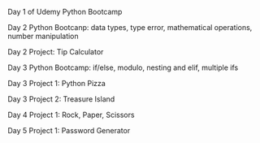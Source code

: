 Day 1 of Udemy Python Bootcamp

Day 2 Python Bootcanp: data types, type error, mathematical operations, number manipulation

Day 2 Project:  Tip Calculator 

Day 3 Python Bootcamp: if/else, modulo, nesting and elif, multiple ifs

Day 3 Project 1:  Python Pizza

Day 3 Project 2:  Treasure Island

Day 4 Project 1:  Rock, Paper, Scissors

Day 5 Project 1: Password Generator
